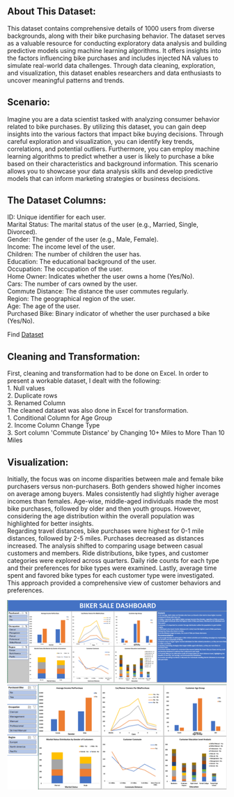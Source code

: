 <!DOCTYPE html>
<html>
<head>
</head>
<body>

<h2>About This Dataset:</h2>
<p>This dataset contains comprehensive details of 1000 users from diverse backgrounds, along with their bike purchasing behavior. The dataset serves as a valuable resource for conducting exploratory data analysis and building predictive models using machine learning algorithms. It offers insights into the factors influencing bike purchases and includes injected NA values to simulate real-world data challenges. Through data cleaning, exploration, and visualization, this dataset enables researchers and data enthusiasts to uncover meaningful patterns and trends.</p>

<h2>Scenario:</h2>
<p>Imagine you are a data scientist tasked with analyzing consumer behavior related to bike purchases. By utilizing this dataset, you can gain deep insights into the various factors that impact bike buying decisions. Through careful exploration and visualization, you can identify key trends, correlations, and potential outliers. Furthermore, you can employ machine learning algorithms to predict whether a user is likely to purchase a bike based on their characteristics and background information. This scenario allows you to showcase your data analysis skills and develop predictive models that can inform marketing strategies or business decisions.</p>

<h2>The Dataset Columns:</h2>
<p>ID: Unique identifier for each user.<br>
Marital Status: The marital status of the user (e.g., Married, Single, Divorced).<br>
Gender: The gender of the user (e.g., Male, Female).<br>
Income: The income level of the user.<br>
Children: The number of children the user has.<br>
Education: The educational background of the user.<br>
Occupation: The occupation of the user.<br>
Home Owner: Indicates whether the user owns a home (Yes/No).<br>
Cars: The number of cars owned by the user.<br>
Commute Distance: The distance the user commutes regularly.<br>
Region: The geographical region of the user.<br>
Age: The age of the user.<br>
Purchased Bike: Binary indicator of whether the user purchased a bike (Yes/No).</p>

<p>Find <a href="https://www.kaggle.com/datasets/heeraldedhia/bike-buyers/discussion">Dataset</a></p>

<h2>Cleaning and Transformation:</h2>
<p>First, cleaning and transformation had to be done on Excel. In order to present a workable dataset, I dealt with the following:<br>
1. Null values<br>
2. Duplicate rows<br>
3. Renamed Column<br>
The cleaned dataset was also done in Excel for transformation.<br>
1. Conditional Column for Age Group<br>
2. Income Column Change Type<br>
3. Sort column 'Commute Distance' by Changing 10+ Miles to More Than 10 Miles</p>

<h2>Visualization:</h2>
<p>Initially, the focus was on income disparities between male and female bike purchasers versus non-purchasers. Both genders showed higher incomes on average among buyers. Males consistently had slightly higher average incomes than females. Age-wise, middle-aged individuals made the most bike purchases, followed by older and then youth groups. However, considering the age distribution within the overall population was highlighted for better insights.<br>
Regarding travel distances, bike purchases were highest for 0-1 mile distances, followed by 2-5 miles. Purchases decreased as distances increased. The analysis shifted to comparing usage between casual customers and members. Ride distributions, bike types, and customer categories were explored across quarters. Daily ride counts for each type and their preferences for bike types were examined. Lastly, average time spent and favored bike types for each customer type were investigated. This approach provided a comprehensive view of customer behaviors and preferences.</p>

</body>
</html>
<img src="https://github.com/EmmanuelOlowuAdeyemi/Bike_Buyers/blob/main/Bike_Buyers/BIKER%20SALE%20DASHBOARD.png" alt="Biker Sales Dashboard">
<img src="https://github.com/EmmanuelOlowuAdeyemi/Bike_Buyers/blob/main/Bike_Buyers/BIKER%20SALE%20DASHBOARD%202.png" alt="Biker Sales Dashboard 2">

